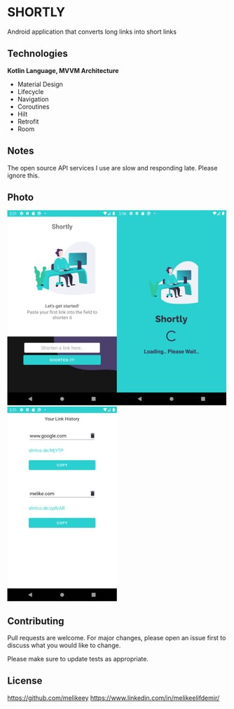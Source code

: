 # SHORTLY

Android application that converts long links into short links

## Technologies
 **Kotlin Language, MVVM Architecture**

 - Material Design 
 - Lifecycle
 - Navigation
 - Coroutines 
  - Hilt
  -  Retrofit 
 - Room

## Notes
The open source API services I use are slow and responding late. Please ignore this.

## Photo


 <img src="https://github.com/melikeey/android-short-link/raw/main/image1.png" width="250" alt="image"/><img src="https://github.com/melikeey/android-short-link/raw/main/image2.png" width="250" alt="image"/><img src="https://github.com/melikeey/android-short-link/raw/main/image3.png" width="250" alt="image"/>



## Contributing
Pull requests are welcome. For major changes, please open an issue first to discuss what you would like to change.

Please make sure to update tests as appropriate.

## License
https://github.com/melikeey
https://www.linkedin.com/in/melikeelifdemir/
